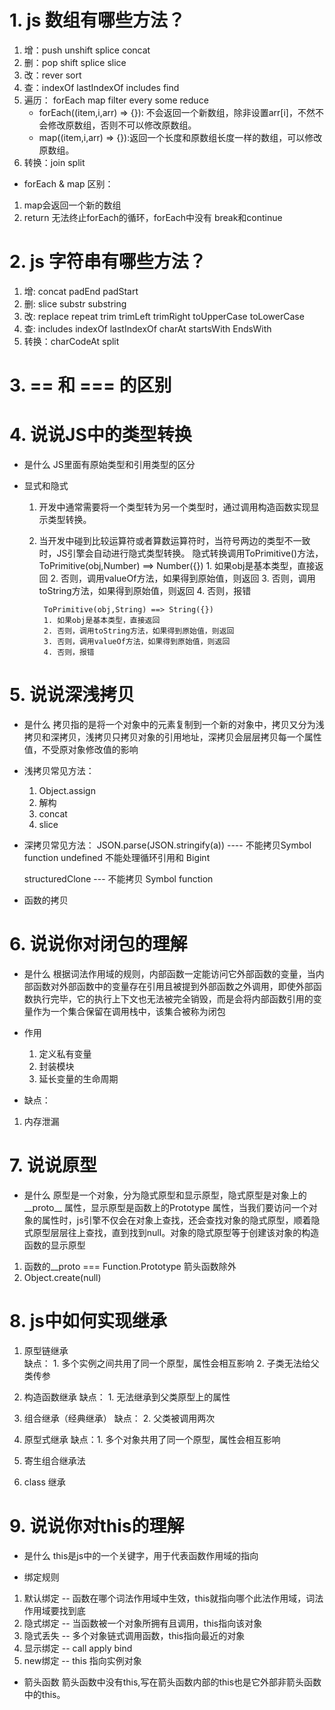 # 1. js 数组有哪些方法？
1. 增：push unshift splice concat
2. 删：pop shift splice slice
3. 改：rever sort
4. 查：indexOf lastIndexOf includes find 
5. 遍历： forEach map filter every some reduce 
    - forEach((item,i,arr) => {}): 不会返回一个新数组，除非设置arr[i]，不然不会修改原数组，否则不可以修改原数组。
    - map((item,i,arr) => {}):返回一个长度和原数组长度一样的数组，可以修改原数组。
6. 转换：join split

- forEach & map 区别：
1. map会返回一个新的数组
2. return 无法终止forEach的循环，forEach中没有 break和continue

# 2. js 字符串有哪些方法？
1. 增: concat padEnd padStart
2. 删: slice substr substring
3. 改: replace repeat trim trimLeft trimRight toUpperCase toLowerCase
4. 查: includes indexOf lastIndexOf charAt startsWith EndsWith 
5. 转换：charCodeAt split 

# 3. == 和 === 的区别

# 4. 说说JS中的类型转换
- 是什么
    JS里面有原始类型和引用类型的区分

- 显式和隐式
    1. 开发中通常需要将一个类型转为另一个类型时，通过调用构造函数实现显示类型转换。
    2. 当开发中碰到比较运算符或者算数运算符时，当符号两边的类型不一致时，JS引擎会自动进行隐式类型转换。
        隐式转换调用ToPrimitive()方法，
            ToPrimitive(obj,Number) ==> Number({})
            1. 如果obj是基本类型，直接返回
            2. 否则，调用valueOf方法，如果得到原始值，则返回
            3. 否则，调用toString方法，如果得到原始值，则返回
            4. 否则，报错

            ToPrimitive(obj,String) ==> String({})
            1. 如果obj是基本类型，直接返回
            2. 否则，调用toString方法，如果得到原始值，则返回
            3. 否则，调用valueOf方法，如果得到原始值，则返回
            4. 否则，报错
# 5. 说说深浅拷贝
  - 是什么
  拷贝指的是将一个对象中的元素复制到一个新的对象中，拷贝又分为浅拷贝和深拷贝，浅拷贝只拷贝对象的引用地址，深拷贝会层层拷贝每一个属性值，不受原对象修改值的影响

  - 浅拷贝常见方法：
    1. Object.assign
    2. 解构
    3. concat
    4. slice

  - 深拷贝常见方法：
    JSON.parse(JSON.stringify(a))   ---- 不能拷贝Symbol  function  undefined 不能处理循环引用和 Bigint

    structuredClone --- 不能拷贝 Symbol  function


  - 函数的拷贝 


# 6. 说说你对闭包的理解
 - 是什么
  根据词法作用域的规则，内部函数一定能访问它外部函数的变量，当内部函数对外部函数中的变量存在引用且被提到外部函数之外调用，即使外部函数执行完毕，它的执行上下文也无法被完全销毁，而是会将内部函数引用的变量作为一个集合保留在调用栈中，该集合被称为闭包

 - 作用
   1. 定义私有变量
   2. 封装模块
   3. 延长变量的生命周期

 - 缺点：
  1. 内存泄漏

# 7. 说说原型
 - 是什么
  原型是一个对象，分为隐式原型和显示原型，隐式原型是对象上的__proto__ 属性，显示原型是函数上的Prototype 属性，当我们要访问一个对象的属性时，js引擎不仅会在对象上查找，还会查找对象的隐式原型，顺着隐式原型层层往上查找，直到找到null。对象的隐式原型等于创建该对象的构造函数的显示原型

  1. 函数的__proto === Function.Prototype  箭头函数除外
  2. Object.create(null) 

# 8. js中如何实现继承
  1. 原型链继承  
  缺点： 1. 多个实例之间共用了同一个原型，属性会相互影响
        2. 子类无法给父类传参

  2. 构造函数继承
  缺点： 1. 无法继承到父类原型上的属性

  3. 组合继承（经典继承）
  缺点： 2. 父类被调用两次

  4. 原型式继承
  缺点：1. 多个对象共用了同一个原型，属性会相互影响

  5. 寄生组合继承法

  6. class 继承

# 9. 说说你对this的理解
 - 是什么
  this是js中的一个关键字，用于代表函数作用域的指向

 - 绑定规则
  1. 默认绑定 -- 函数在哪个词法作用域中生效，this就指向哪个此法作用域，词法作用域要找到底
  2. 隐式绑定 -- 当函数被一个对象所拥有且调用，this指向该对象
  3. 隐式丢失 -- 多个对象链式调用函数，this指向最近的对象
  4. 显示绑定 -- call  apply  bind
  5. new绑定 -- this 指向实例对象

 - 箭头函数
  箭头函数中没有this,写在箭头函数内部的this也是它外部非箭头函数中的this。